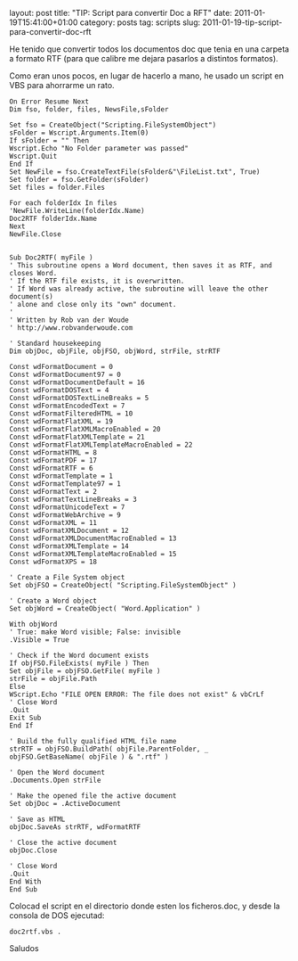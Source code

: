 layout: post
title: "TIP: Script para convertir Doc a RFT"
date: 2011-01-19T15:41:00+01:00
category: posts
tag: scripts
slug: 2011-01-19-tip-script-para-convertir-doc-rft

He tenido que convertir todos los documentos doc que tenia en una carpeta a formato RTF (para que calibre me dejara pasarlos a distintos formatos).  

Como eran unos pocos, en lugar de hacerlo a mano, he usado un script en VBS para ahorrarme un rato.  

```
On Error Resume Next
Dim fso, folder, files, NewsFile,sFolder

Set fso = CreateObject("Scripting.FileSystemObject")
sFolder = Wscript.Arguments.Item(0)
If sFolder = "" Then
Wscript.Echo "No Folder parameter was passed"
Wscript.Quit
End If
Set NewFile = fso.CreateTextFile(sFolder&"\FileList.txt", True)
Set folder = fso.GetFolder(sFolder)
Set files = folder.Files

For each folderIdx In files
'NewFile.WriteLine(folderIdx.Name)
Doc2RTF folderIdx.Name 
Next
NewFile.Close


Sub Doc2RTF( myFile )
' This subroutine opens a Word document, then saves it as RTF, and closes Word.
' If the RTF file exists, it is overwritten.
' If Word was already active, the subroutine will leave the other document(s)
' alone and close only its "own" document.
'
' Written by Rob van der Woude
' http://www.robvanderwoude.com

' Standard housekeeping
Dim objDoc, objFile, objFSO, objWord, strFile, strRTF

Const wdFormatDocument = 0
Const wdFormatDocument97 = 0
Const wdFormatDocumentDefault = 16
Const wdFormatDOSText = 4
Const wdFormatDOSTextLineBreaks = 5
Const wdFormatEncodedText = 7
Const wdFormatFilteredHTML = 10
Const wdFormatFlatXML = 19
Const wdFormatFlatXMLMacroEnabled = 20
Const wdFormatFlatXMLTemplate = 21
Const wdFormatFlatXMLTemplateMacroEnabled = 22
Const wdFormatHTML = 8
Const wdFormatPDF = 17
Const wdFormatRTF = 6
Const wdFormatTemplate = 1
Const wdFormatTemplate97 = 1
Const wdFormatText = 2
Const wdFormatTextLineBreaks = 3
Const wdFormatUnicodeText = 7
Const wdFormatWebArchive = 9
Const wdFormatXML = 11
Const wdFormatXMLDocument = 12
Const wdFormatXMLDocumentMacroEnabled = 13
Const wdFormatXMLTemplate = 14
Const wdFormatXMLTemplateMacroEnabled = 15
Const wdFormatXPS = 18

' Create a File System object
Set objFSO = CreateObject( "Scripting.FileSystemObject" )

' Create a Word object
Set objWord = CreateObject( "Word.Application" )

With objWord
' True: make Word visible; False: invisible
.Visible = True

' Check if the Word document exists
If objFSO.FileExists( myFile ) Then
Set objFile = objFSO.GetFile( myFile )
strFile = objFile.Path
Else
WScript.Echo "FILE OPEN ERROR: The file does not exist" & vbCrLf
' Close Word
.Quit
Exit Sub
End If

' Build the fully qualified HTML file name
strRTF = objFSO.BuildPath( objFile.ParentFolder, _
objFSO.GetBaseName( objFile ) & ".rtf" )

' Open the Word document
.Documents.Open strFile

' Make the opened file the active document
Set objDoc = .ActiveDocument

' Save as HTML
objDoc.SaveAs strRTF, wdFormatRTF

' Close the active document
objDoc.Close

' Close Word
.Quit
End With
End Sub

```

Colocad el script en el directorio donde esten los ficheros.doc, y desde la consola de DOS ejecutad:

```
doc2rtf.vbs .
```

Saludos  


